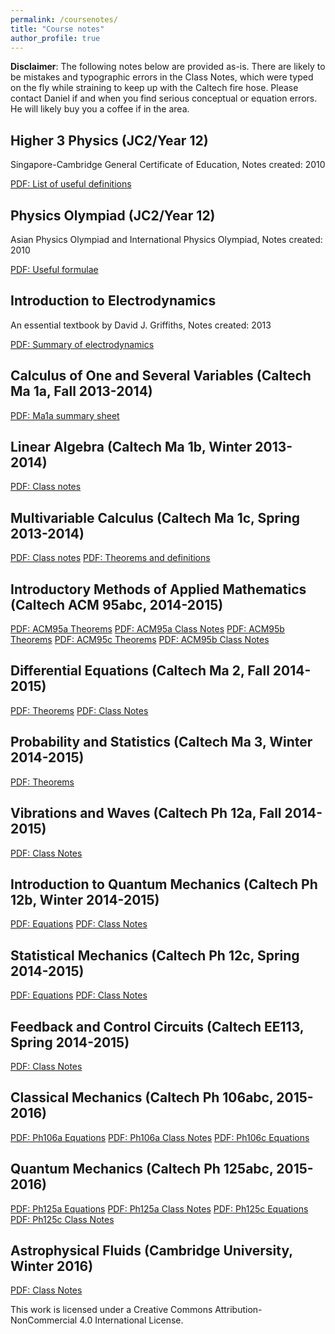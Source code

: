 ```yaml
---
permalink: /coursenotes/
title: "Course notes"
author_profile: true
---
```


**Disclaimer**: The following notes below are provided as-is. There are likely to be mistakes and typographic errors in the Class Notes, which were typed on the fly while straining to keep up with the Caltech fire hose. Please contact Daniel if and when you find serious conceptual or equation errors. He will likely buy you a coffee if in the area.


## Higher 3 Physics (JC2/Year 12)
Singapore-Cambridge General Certificate of Education, Notes created: 2010

[PDF: List of useful definitions](https://danlimsw.github.io/files/notes/2010_h3_physics_definitions.pdf)

## Physics Olympiad (JC2/Year 12)

Asian Physics Olympiad and International Physics Olympiad, Notes created: 2010

[PDF: Useful formulae](https://danlimsw.github.io/files/notes/2010_physics_olympiad_notes.pdf)

## Introduction to Electrodynamics
An essential textbook by David J. Griffiths, Notes created: 2013

[PDF: Summary of electrodynamics](https://danlimsw.github.io/files/notes/2013_electrodynamics_notes.pdf)

## Calculus of One and Several Variables (Caltech Ma 1a, Fall 2013-2014)

[PDF: Ma1a summary sheet](https://danlimsw.github.io/files/notes/2013_ma1a_summary_sheet.pdf)

## Linear Algebra (Caltech Ma 1b, Winter 2013-2014)

[PDF: Class notes](https://danlimsw.github.io/files/notes/2014_ma1b_notes.pdf)


## Multivariable Calculus (Caltech Ma 1c, Spring 2013-2014)

[PDF: Class notes](https://danlimsw.github.io/files/notes/2014_ma1c_class_notes_updated.pdf)
[PDF: Theorems and definitions](https://danlimsw.github.io/files/notes/2014_ma1c_apostol_notes.pdf)

## Introductory Methods of Applied Mathematics (Caltech ACM 95abc, 2014-2015)

[PDF: ACM95a Theorems](https://danlimsw.github.io/files/notes/2014_acm95a_own_notes.pdf)
[PDF: ACM95a Class Notes](https://danlimsw.github.io/files/notes/2014_acm95a_class_notes.pdf)
[PDF: ACM95b Theorems](https://danlimsw.github.io/files/notes/2015_acm95b_book_notes.pdf)
[PDF: ACM95c Theorems](https://danlimsw.github.io/files/notes/2015_acm95c_book_notes.pdf)
[PDF: ACM95b Class Notes](https://danlimsw.github.io/files/notes/2015_acm95c_class_notes.pdf)

## Differential Equations (Caltech Ma 2, Fall 2014-2015)

[PDF: Theorems](https://danlimsw.github.io/files/notes/2014_ma2_book_notes.pdf)
[PDF: Class Notes](https://danlimsw.github.io/files/notes/2014_ma2_class_notes.pdf)

## Probability and Statistics (Caltech Ma 3, Winter 2014-2015)

[PDF: Theorems](https://danlimsw.github.io/files/notes/2015_ma3_book_notes.pdf)

## Vibrations and Waves (Caltech Ph 12a, Fall 2014-2015)

[PDF: Class Notes](https://danlimsw.github.io/files/notes/2014_ph_12_a_class_notes.pdf)

## Introduction to Quantum Mechanics (Caltech Ph 12b, Winter 2014-2015)

[PDF: Equations](https://danlimsw.github.io/files/notes/2015_ph12b_book_notes.pdf)
[PDF: Class Notes](https://danlimsw.github.io/files/notes/2015_ph_12b_class_notes.pdf)

## Statistical Mechanics (Caltech Ph 12c, Spring 2014-2015)

[PDF: Equations](https://danlimsw.github.io/files/notes/2015_ph12c_book_notes.pdf)
[PDF: Class Notes](https://danlimsw.github.io/files/notes/2015_ph12c_class_notes.pdf)

## Feedback and Control Circuits (Caltech EE113, Spring 2014-2015)

[PDF: Class Notes](https://danlimsw.github.io/files/notes/2015_ee113_book_notes.pdf)

## Classical Mechanics (Caltech Ph 106abc, 2015-2016)

[PDF: Ph106a Equations](https://danlimsw.github.io/files/notes/2015_ph106a_book_notes.pdf)
[PDF: Ph106a Class Notes](https://danlimsw.github.io/files/notes/2015_ph106a_class_notes.pdf)
[PDF: Ph106c Equations](https://danlimsw.github.io/files/notes/2016_ph106c_book_notes.pdf)

## Quantum Mechanics (Caltech Ph 125abc, 2015-2016)

[PDF: Ph125a Equations](https://danlimsw.github.io/files/notes/2015_ph125a_book_notes.pdf)
[PDF: Ph125a Class Notes](https://danlimsw.github.io/files/notes/2015_ph125a_class_notes.pdf)
[PDF: Ph125c Equations](https://danlimsw.github.io/files/notes/2016_ph125c_book_notes.pdf)
[PDF: Ph125c Class Notes](https://danlimsw.github.io/files/notes/2016_ph125c_class_notes.pdf)

## Astrophysical Fluids (Cambridge University, Winter 2016)

[PDF: Class Notes](https://danlimsw.github.io/files/notes/2016_astrophysical_fluids_notes.pdf)

This work is licensed under a Creative Commons Attribution-NonCommercial 4.0 International License.
